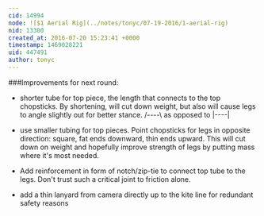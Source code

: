 ```yaml
---
cid: 14994
node: ![$1 Aerial Rig](../notes/tonyc/07-19-2016/1-aerial-rig)
nid: 13300
created_at: 2016-07-20 15:23:41 +0000
timestamp: 1469028221
uid: 447491
author: tonyc
---
```


###Improvements for next round:

* shorter tube for top piece, the length that connects to the top chopsticks. By shortening, will cut down weight, but also will cause legs to angle slightly out for better stance.  /----\ as opposed to |----|


* use smaller tubing for top pieces. Point chopsticks for legs in opposite direction: square, fat ends downward, thin ends upward. This will cut down on weight and hopefully improve strength of legs by putting mass where it's most needed.

* Add reinforcement in form of notch/zip-tie to connect top tube to the legs. Don't trust such a critical joint to friction alone.

* add a thin lanyard from camera directly up to the kite line for redundant safety reasons




